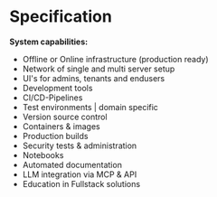 # Specification

**System capabilities:**

- Offline or Online infrastructure (production ready)
- Network of single and multi server setup
- UI's for admins, tenants and endusers
- Development tools
- CI/CD-Pipelines
- Test environments | domain specific
- Version source control 
- Containers & images 
- Production builds
- Security tests & administration
- Notebooks
- Automated documentation
- LLM integration via MCP & API
- Education in Fullstack solutions
